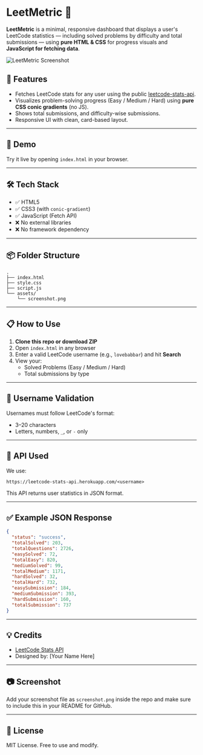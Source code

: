 # LeetMetric 🎯

**LeetMetric** is a minimal, responsive dashboard that displays a user's LeetCode statistics — including solved problems by difficulty and total submissions — using **pure HTML & CSS** for progress visuals and **JavaScript for fetching data**.

![LeetMetric Screenshot](./screenshot.png)

## 🧩 Features

- Fetches LeetCode stats for any user using the public [leetcode-stats-api](https://github.com/RealTimeWeb/leetcode-api).
- Visualizes problem-solving progress (Easy / Medium / Hard) using **pure CSS conic gradients** (no JS).
- Shows total submissions, and difficulty-wise submissions.
- Responsive UI with clean, card-based layout.

---

## 🚀 Demo

Try it live by opening `index.html` in your browser.

---

## 🛠️ Tech Stack

- ✅ HTML5
- ✅ CSS3 (with `conic-gradient`)
- ✅ JavaScript (Fetch API)
- ❌ No external libraries
- ❌ No framework dependency

---

## 📦 Folder Structure

```plaintext
.
├── index.html
├── style.css
├── script.js
└── assets/
    └── screenshot.png
```

---

## 📋 How to Use

1. **Clone this repo or download ZIP**
2. Open `index.html` in any browser
3. Enter a valid LeetCode username (e.g., `lovebabbar`) and hit **Search**
4. View your:
   - Solved Problems (Easy / Medium / Hard)
   - Total submissions by type

---

## 📌 Username Validation

Usernames must follow LeetCode's format:
- 3–20 characters
- Letters, numbers, `_`, or `-` only

---

## 🔧 API Used

We use:
```
https://leetcode-stats-api.herokuapp.com/<username>
```
This API returns user statistics in JSON format.

---

## ✅ Example JSON Response

```json
{
  "status": "success",
  "totalSolved": 203,
  "totalQuestions": 2726,
  "easySolved": 72,
  "totalEasy": 820,
  "mediumSolved": 99,
  "totalMedium": 1171,
  "hardSolved": 32,
  "totalHard": 732,
  "easySubmission": 184,
  "mediumSubmission": 393,
  "hardSubmission": 160,
  "totalSubmission": 737
}
```

---

## 💡 Credits

- [LeetCode Stats API](https://github.com/RealTimeWeb/leetcode-api)
- Designed by: [Your Name Here]

---

## 📷 Screenshot

Add your screenshot file as `screenshot.png` inside the repo and make sure to include this in your README for GitHub.

---

## 📄 License

MIT License. Free to use and modify.

